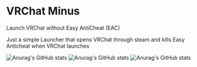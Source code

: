 # VRChat Minus
Launch VRChat without Easy AntiCheat (EAC)

Just a simple Launcher that opens VRChat through steam and kills Easy Anticheat when VRChat launches

![Anurag's GitHub stats](https://github-readme-stats.vercel.app/api?username=koyoinu&show_icons=true&theme=radical)
![Anurag's GitHub stats](https://github-readme-stats.vercel.app/api?username=AvyThyFloof&show_icons=true&theme=dark)
![Anurag's GitHub stats](https://github-readme-stats.vercel.app/api?username=LudoDash&show_icons=true&theme=radical)

